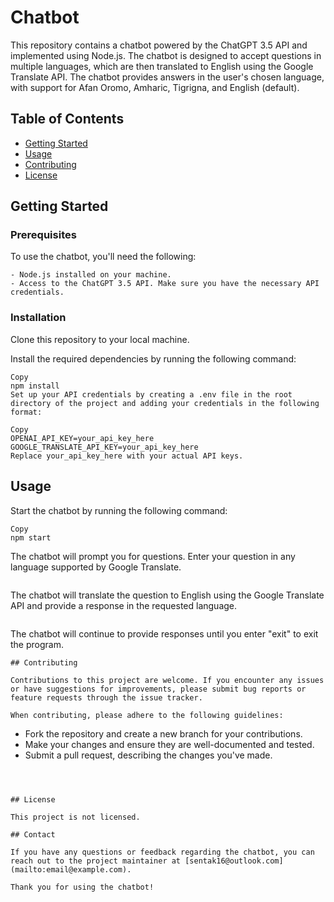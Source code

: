 #  Chatbot
  
  This repository contains a chatbot powered by the ChatGPT 3.5 API and implemented using Node.js. The chatbot is designed to accept questions in multiple languages, which are then translated to English using the Google Translate API. The chatbot provides answers in the user's chosen language, with support for Afan Oromo, Amharic, Tigrigna, and English (default).
  
  ## Table of Contents
  
  - [Getting Started](#getting-started)
  - [Usage](#usage)
  - [Contributing](#contributing)
  - [License](#license)
  
  ## Getting Started
  
  ### Prerequisites
  
  To use the chatbot, you'll need the following:
  ```
  - Node.js installed on your machine.
  - Access to the ChatGPT 3.5 API. Make sure you have the necessary API credentials.
  ```
  
  ### Installation
    
  Clone this repository to your local machine.
  
  Install the required dependencies by running the following command:
  ```
  Copy
  npm install
  Set up your API credentials by creating a .env file in the root directory of the project and adding your credentials in the following format:
  ```
  ```
  Copy
  OPENAI_API_KEY=your_api_key_here
  GOOGLE_TRANSLATE_API_KEY=your_api_key_here
  Replace your_api_key_here with your actual API keys.
  ```
  ## Usage
  Start the chatbot by running the following command:
  ```
  Copy
  npm start
  ```
  The chatbot will prompt you for questions. Enter your question in any language supported by Google Translate.
  ```
  ```
  The chatbot will translate the question to English using the Google Translate API and provide a response in the requested language.
  ```
  ```
  The chatbot will continue to provide responses until you enter "exit" to exit the program.
  ```  
  ## Contributing
  
  Contributions to this project are welcome. If you encounter any issues or have suggestions for improvements, please submit bug reports or feature requests through the issue tracker.
  
  When contributing, please adhere to the following guidelines:
  ```
  - Fork the repository and create a new branch for your contributions.
  - Make your changes and ensure they are well-documented and tested.
  - Submit a pull request, describing the changes you've made.
  ```
  
  
  
  ## License
  
  This project is not licensed.
  
  ## Contact
  
  If you have any questions or feedback regarding the chatbot, you can reach out to the project maintainer at [sentak16@outlook.com](mailto:email@example.com).
  
  Thank you for using the chatbot!


  
